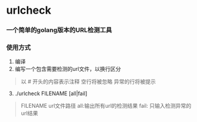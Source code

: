 # urlcheck



### 一个简单的golang版本的URL检测工具



### 使用方式

1. 编译
2. 编写一个包含需要检测的url文件，以换行区分
  > 以 # 开头的内容表示注释
  > 空行将被忽略
  > 异常的行将被提示
3. ./urlcheck FILENAME [all|fail]
  > FILENAME url文件路径
  > all:输出所有url的检测结果
  > fail: 只输入检测异常的url结果
